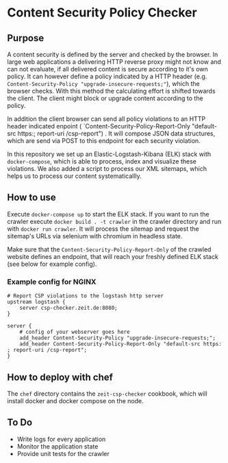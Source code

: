 # Content Security Policy Checker

## Purpose

A content security is defined by the server and checked by the browser. In
large web applications a delivering HTTP reverse proxy might not know and can
not evaluate, if all delivered content is secure according to it's own policy.
It can however define a policy indicated by a HTTP header 
(e.g. `Content-Security-Policy "upgrade-insecure-requests;"`), which the 
browser checks. With this method the calculating effort is shifted towards the
client. The client might block or upgrade content according to the policy.

In addition the client browser can send all policy violations to an HTTP header
indicated enpoint
( `Content-Security-Policy-Report-Only "default-src https:; report-uri /csp-report") .
It will compose JSON data structures, which are send via
POST to this endpoint for each security violation.

In this repository we set up an Elastic-Logstash-Kibana (ELK) stack with
`docker-compose`, which is able to process, index and visualize these
violations. We also added a script to process our XML sitemaps, which helps us
to process our content systematicallly.

## How to use

Execute `docker-compose up` to start the ELK stack.
If you want to run the crawler execute `docker build . -t crawler` in the
crawler directory and run with `docker run crawler`. It will process the
sitemap and request the sitemap's URLs via selenium with chromium in headless state.

Make sure that the `Content-Security-Policy-Report-Only` of the crawled 
website defines an endpoint, that will reach your freshly defined ELK stack
(see below for example config).

### Example config for NGINX

```
# Report CSP violations to the logstash http server
upstream logstash {
    server csp-checker.zeit.de:8080;
}

server {
    # config of your webserver goes here
    add_header Content-Security-Policy "upgrade-insecure-requests;";
    add_header Content-Security-Policy-Report-Only "default-src https: ; report-uri /csp-report";
}
```

## How to deploy with chef

The `chef` directory contains the `zeit-csp-checker` cookbook, which will
install docker and docker compose on the node.


## To Do

- Write logs for every application
- Monitor the application state
- Provide unit tests for the crawler
